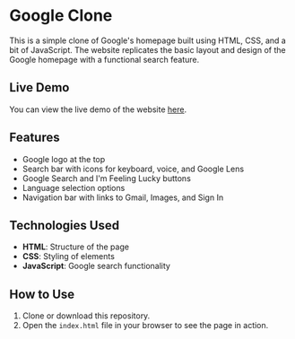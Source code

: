 # Google Clone

This is a simple clone of Google's homepage built using HTML, CSS, and a bit of JavaScript. The website replicates the basic layout and design of the Google homepage with a functional search feature.

## Live Demo

You can view the live demo of the website [here](https://mrzubairdotin-google-clone.netlify.app).

## Features

- Google logo at the top
- Search bar with icons for keyboard, voice, and Google Lens
- Google Search and I'm Feeling Lucky buttons
- Language selection options
- Navigation bar with links to Gmail, Images, and Sign In

## Technologies Used

- **HTML**: Structure of the page
- **CSS**: Styling of elements
- **JavaScript**: Google search functionality

## How to Use

1. Clone or download this repository.
2. Open the `index.html` file in your browser to see the page in action.

